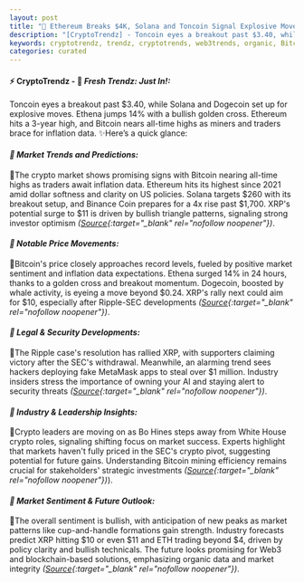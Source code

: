 ```yaml
---
layout: post
title: "🌅 Ethereum Breaks $4K, Solana and Toncoin Signal Explosive Moves Ahead"
description: "[CryptoTrendz] - Toncoin eyes a breakout past $3.40, while Solana and Dogecoin set up for explosive moves. Ethena jumps 14% with a bullish golden cross. Ethereum hits a 3-year high, and Bitcoin nears all-time highs as miners and traders brace for inflation data."
keywords: cryptotrendz, trendz, cryptotrends, web3trends, organic, Bitcoin, Ethereum, Digital, AI, Mining, XRP, ETH, SEC, Dogecoin, Growth, SOL, Crypto
categories: curated
---
```


#### ⚡ CryptoTrendz - 📌 *Fresh Trendz: Just In!:*

Toncoin eyes a breakout past $3.40, while Solana and Dogecoin set up for explosive moves. Ethena jumps 14% with a bullish golden cross. Ethereum hits a 3-year high, and Bitcoin nears all-time highs as miners and traders brace for inflation data. ✨Here’s a quick glance:


#### *🔖  Market Trends and Predictions:*  

🔹The crypto market shows promising signs with Bitcoin nearing all-time highs as traders await inflation data. Ethereum hits its highest since 2021 amid dollar softness and clarity on US policies. Solana targets $260 with its breakout setup, and Binance Coin prepares for a 4x rise past $1,700. XRP's potential surge to $11 is driven by bullish triangle patterns, signaling strong investor optimism *([Source](https://s.avyag.com/mthe){:target="_blank" rel="nofollow noopener"})*.  

#### *🔖  Notable Price Movements:*  

🔹Bitcoin's price closely approaches record levels, fueled by positive market sentiment and inflation data expectations. Ethena surged 14% in 24 hours, thanks to a golden cross and breakout momentum. Dogecoin, boosted by whale activity, is eyeing a move beyond $0.24. XRP's rally next could aim for $10, especially after Ripple-SEC developments *([Source](https://s.avyag.com/jpq3){:target="_blank" rel="nofollow noopener"})*.  

#### *🔖  Legal & Security Developments:*  

🔹The Ripple case's resolution has rallied XRP, with supporters claiming victory after the SEC's withdrawal. Meanwhile, an alarming trend sees hackers deploying fake MetaMask apps to steal over $1 million. Industry insiders stress the importance of owning your AI and staying alert to security threats *([Source](https://s.avyag.com/x23r){:target="_blank" rel="nofollow noopener"})*.  

#### *🔖  Industry & Leadership Insights:*  

🔹Crypto leaders are moving on as Bo Hines steps away from White House crypto roles, signaling shifting focus on market success. Experts highlight that markets haven't fully priced in the SEC's crypto pivot, suggesting potential for future gains. Understanding Bitcoin mining efficiency remains crucial for stakeholders' strategic investments *([Source](https://s.avyag.com/jnzu){:target="_blank" rel="nofollow noopener"})*).  

#### *🔖  Market Sentiment & Future Outlook:*  

🔹The overall sentiment is bullish, with anticipation of new peaks as market patterns like cup-and-handle formations gain strength. Industry forecasts predict XRP hitting $10 or even $11 and ETH trading beyond $4, driven by policy clarity and bullish technicals. The future looks promising for Web3 and blockchain-based solutions, emphasizing organic data and market integrity *([Source](https://s.avyag.com/isor){:target="_blank" rel="nofollow noopener"})*.